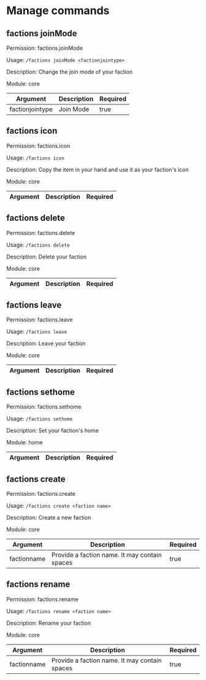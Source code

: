 # Manage commands

## factions joinMode

Permission: factions.joinMode

Usage: `/factions joinMode <factionjointype>`

Description: Change the join mode of your faction

Module: core

| Argument | Description | Required |
| --- | --- | --- |
| factionjointype | Join Mode | true |

## factions icon

Permission: factions.icon

Usage: `/factions icon `

Description: Copy the item in your hand and use it as your faction's icon

Module: core

| Argument | Description | Required |
| --- | --- | --- |

## factions delete

Permission: factions.delete

Usage: `/factions delete `

Description: Delete your faction

Module: core

| Argument | Description | Required |
| --- | --- | --- |

## factions leave

Permission: factions.leave

Usage: `/factions leave `

Description: Leave your faction

Module: core

| Argument | Description | Required |
| --- | --- | --- |

## factions sethome

Permission: factions.sethome

Usage: `/factions sethome `

Description: Set your faction's home

Module: home

| Argument | Description | Required |
| --- | --- | --- |

## factions create

Permission: factions.create

Usage: `/factions create <faction name>`

Description: Create a new faction

Module: core

| Argument | Description | Required |
| --- | --- | --- |
| factionname | Provide a faction name. It may contain spaces | true |

## factions rename

Permission: factions.rename

Usage: `/factions rename <faction name>`

Description: Rename your faction

Module: core

| Argument | Description | Required |
| --- | --- | --- |
| factionname | Provide a faction name. It may contain spaces | true |

